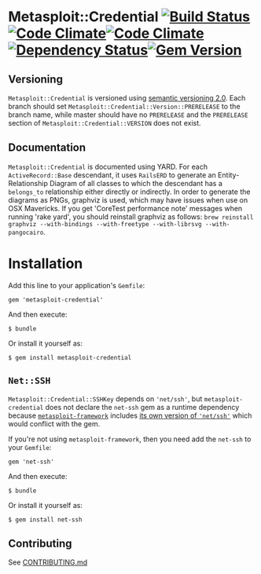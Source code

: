 # Metasploit::Credential [![Build Status](https://travis-ci.org/rapid7/metasploit-credential.png)](https://travis-ci.org/rapid7/metasploit-credential)[![Code Climate](https://codeclimate.com/github/rapid7/metasploit-credential.png)](https://codeclimate.com/github/rapid7/metasploit-credential)[![Code Climate](https://codeclimate.com/github/rapid7/metasploit_data_models.png)](https://codeclimate.com/github/rapid7/metasploit_data_models)[![Dependency Status](https://gemnasium.com/rapid7/metasploit-credential.svg)](https://gemnasium.com/rapid7/metasploit-credential)[![Gem Version](https://badge.fury.io/rb/metasploit-credential.svg)](http://badge.fury.io/rb/metasploit-credential)

## Versioning

`Metasploit::Credential` is versioned using [semantic versioning 2.0](http://semver.org/spec/v2.0.0.html).  Each branch
should set `Metasploit::Credential::Version::PRERELEASE` to the branch name, while master should have no `PRERELEASE`
and the `PRERELEASE` section of `Metasploit::Credential::VERSION` does not exist.

## Documentation

`Metasploit::Credential` is documented using YARD.  For each `ActiveRecord::Base` descendant, it uses `RailsERD` to
generate an Entity-Relationship Diagram of all classes to which the descendant has a `belongs_to` relationship either
directly or indirectly.  In order to generate the diagrams as PNGs, graphviz is used, which may have issues when
use on OSX Mavericks.  If you get 'CoreTest performance note' messages when running 'rake yard', you should reinstall
graphviz as follows: `brew reinstall graphviz --with-bindings --with-freetype --with-librsvg --with-pangocairo`.

# Installation

Add this line to your application's `Gemfile`:

    gem 'metasploit-credential'

And then execute:

    $ bundle

Or install it yourself as:

    $ gem install metasploit-credential

## `Net::SSH`

`Metasploit::Credential::SSHKey` depends on `'net/ssh'`, but `metasploit-credential` does not declare the `net-ssh` gem
as a runtime dependency because [`metasploit-framework`](https://github.com/rapid7/metasploit-framework) includes
[its own version of `'net/ssh'`](https://github.com/rapid7/metasploit-framework/blob/master/lib/net/ssh.rb) which would
conflict with the gem.

If you're not using `metasploit-framework`, then you need add the `net-ssh` to your `Gemfile`:

    gem 'net-ssh'

And then execute:

    $ bundle

Or install it yourself as:

    $ gem install net-ssh

## Contributing

See [CONTRIBUTING.md](CONTRIBUTING.md)
